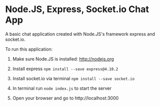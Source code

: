 Node.JS, Express, Socket.io Chat App
==========================

A basic chat application created with Node.JS's framework express and socket.io.


To run this application:

  1. Make sure Node.JS is installed: http://nodejs.org

  2. Install express
     ```npm install --save express@4.10.2```

  3. Install socket.io via terminal `npm install --save socket.io`

  4. In terminal run `node index.js` to start the server

  5. Open your browser and go to http://localhost:3000

